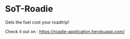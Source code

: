 # SoT-Roadie
Gets the fuel cost your roadtrip!

Check it out on : 
https://roadie-application.herokuapp.com/
